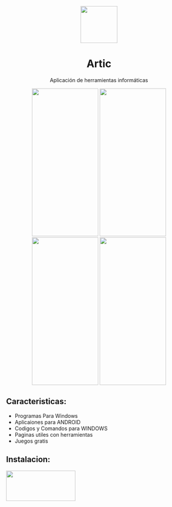 <html>
<head></head>
<body>
<div align="center">
	<img src="https://github.com/jeanmvco/miapp/assets/128648025/4801cafd-95e4-4b5e-9e72-4f5da429c153" width="100" height="100">
</div>

<div align="center">
	<h1>Artic</h1>
	<p>Aplicación de herramientas informáticas</p>
</div>

<div align="center">
  <img src="https://github.com/jeanmvco/miapp/assets/128648025/50ce2347-c95a-47f2-a7c4-fd414b0b300c" width="180" height="400">
	<img src="https://github.com/jeanmvco/miapp/assets/128648025/a82da281-9346-48d2-bf55-81b4428b487d" width="180" height="400">
	<img src="https://github.com/jeanmvco/miapp/assets/128648025/bf2ddac9-c272-4d58-aa7d-393feba81adc" width="180" height="400">
	<img src="https://github.com/jeanmvco/miapp/assets/128648025/82c3c4f8-2c5c-4fb6-8372-c614d52e5d52" width="180" height="400">
</div>	
	<h2>Caracteristicas:</h2/>
<ul>
	<li>Programas Para Windows</li>
	<li>Aplicaiones para ANDROID</li>
	<li>Codigos y Comandos para WINDOWS</li>
	<li>Paginas utiles con herramientas</li>
	<li>Juegos gratis</li>
</ul>
	<h2>Instalacion:</h2/>
	
<a href="https://github.com/jeanmvco/miapp/releases/tag/artic_releases"><img src="https://github.com/jeanmvco/miapp/assets/128648025/82d1b7d2-05e6-4fb4-b9bd-1046c1e59422" width="188" height="82"></a>
	
	
</body>
</html>









